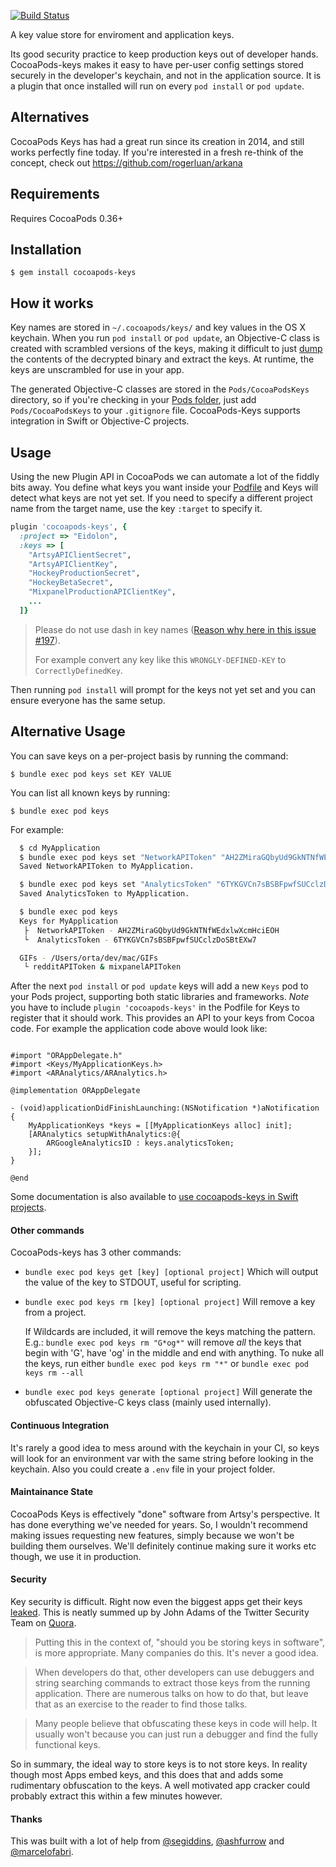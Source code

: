 [![Build Status](https://travis-ci.org/orta/cocoapods-keys.svg?branch=master)](https://travis-ci.org/orta/cocoapods-keys)

A key value store for enviroment and application keys.

Its good security practice to keep production keys out of developer hands. CocoaPods-keys makes it easy to have per-user config settings stored securely in the developer's keychain, and not in the application source. It is a plugin that once installed will run on every `pod install` or `pod update`.

## Alternatives

CocoaPods Keys has had a great run since its creation in 2014, and still works perfectly fine today. If you're interested in a fresh re-think of the concept, check out https://github.com/rogerluan/arkana 

## Requirements

Requires CocoaPods 0.36+

## Installation

    $ gem install cocoapods-keys

## How it works

Key names are stored in `~/.cocoapods/keys/` and key values in the OS X keychain. When you run `pod install` or `pod update`, an Objective-C class is created with scrambled versions of the keys, making it difficult to just [dump](https://github.com/stefanesser/dumpdecrypted) the contents of the decrypted binary and extract the keys. At runtime, the keys are unscrambled for use in your app.

The generated Objective-C classes are stored in the `Pods/CocoaPodsKeys` directory, so if you're checking in your [Pods folder](http://guides.cocoapods.org/using/using-cocoapods.html#should-i-ignore-the-pods-directory-in-source-control), just add `Pods/CocoaPodsKeys` to your `.gitignore` file. CocoaPods-Keys supports integration in Swift or Objective-C projects.

## Usage

Using the new Plugin API in CocoaPods we can automate a lot of the fiddly bits away. You define what keys you want inside your [Podfile](https://github.com/artsy/eidolon/blob/0a9f5947914eb637fd4abf364fa3532b56da3c52/Podfile#L6-L21) and Keys will detect what keys are not yet set. If you need to specify a different project name from the target name, use the key `:target` to specify it.

```ruby
plugin 'cocoapods-keys', {
  :project => "Eidolon",
  :keys => [
    "ArtsyAPIClientSecret",
    "ArtsyAPIClientKey",
    "HockeyProductionSecret",
    "HockeyBetaSecret",
    "MixpanelProductionAPIClientKey",
    ...
  ]}
```
> Please do not use dash in key names ([Reason why here in this issue #197](https://github.com/orta/cocoapods-keys/issues/197)).
> 
> For example convert any key like this `WRONGLY-DEFINED-KEY` to `CorrectlyDefinedKey`.

Then running `pod install` will prompt for the keys not yet set and you can ensure everyone has the same setup.


## Alternative Usage

You can save keys on a per-project basis by running the command:

    $ bundle exec pod keys set KEY VALUE

You can list all known keys by running:

    $ bundle exec pod keys

For example:

``` sh
  $ cd MyApplication
  $ bundle exec pod keys set "NetworkAPIToken" "AH2ZMiraGQbyUd9GkNTNfWEdxlwXcmHciEOH"
  Saved NetworkAPIToken to MyApplication.

  $ bundle exec pod keys set "AnalyticsToken" "6TYKGVCn7sBSBFpwfSUCclzDoSBtEXw7"
  Saved AnalyticsToken to MyApplication.

  $ bundle exec pod keys
  Keys for MyApplication
   ├  NetworkAPIToken - AH2ZMiraGQbyUd9GkNTNfWEdxlwXcmHciEOH
   └  AnalyticsToken - 6TYKGVCn7sBSBFpwfSUCclzDoSBtEXw7

  GIFs - /Users/orta/dev/mac/GIFs
   └ redditAPIToken & mixpanelAPIToken
```

After the next `pod install` or `pod update` keys will add a new `Keys` pod to your Pods project, supporting both static libraries and frameworks. *Note* you have to include `plugin 'cocoapods-keys'` in the Podfile for Keys to register that it should work. This provides an API to your keys from Cocoa code. For example the application code above would look like:

``` objc

#import "ORAppDelegate.h"
#import <Keys/MyApplicationKeys.h>
#import <ARAnalytics/ARAnalytics.h>

@implementation ORAppDelegate

- (void)applicationDidFinishLaunching:(NSNotification *)aNotification
{
    MyApplicationKeys *keys = [[MyApplicationKeys alloc] init];
    [ARAnalytics setupWithAnalytics:@{
        ARGoogleAnalyticsID : keys.analyticsToken;
    }];
}

@end

```

Some documentation is also available to [use cocoapods-keys in Swift projects](SWIFT_PROJECTS.md).

#### Other commands

CocoaPods-keys has 3 other commands:

 * `bundle exec pod keys get [key] [optional project]`
   Which will output the value of the key to STDOUT, useful for scripting.

 * `bundle exec pod keys rm [key] [optional project]`
   Will remove a key from a project.

   If Wildcards are included, it will remove the keys matching the pattern. E.g.: `bundle exec pod keys rm "G*og*"` will remove *all* the keys that begin with 'G', have 'og' in the middle and end with anything.
	To nuke all the keys, run either `bundle exec pod keys rm "*"` or `bundle exec pod keys rm --all`

 * `bundle exec pod keys generate [optional project]`
   Will generate the obfuscated Objective-C keys class (mainly used internally).

#### Continuous Integration

It's rarely a good idea to mess around with the keychain in your CI, so keys will look for an environment var with the same string before looking in the keychain. Also you could create a `.env` file in your project folder.

#### Maintainance State

CocoaPods Keys is effectively "done" software from Artsy's perspective. It has done everything we've needed for years. So, I wouldn't recommend making issues requesting new features, simply because we won't be building them ourselves. We'll definitely continue making sure it works etc though, we use it in production.

#### Security

Key security is difficult. Right now even the biggest apps get their keys [leaked](https://threatpost.com/twitter-oauth-api-keys-leaked-030713/77597). This is neatly summed up by John Adams of the Twitter Security Team on [Quora](http://www.quora.com/Twitter-1/How-were-the-Twitter-iPhone-and-Android-OAuth-keys-leaked).

> Putting this in the context of, "should you be storing keys in software", is more appropriate. Many companies do this. It's never a good idea.

> When developers do that, other developers can use debuggers and string searching commands to extract those keys from the running application. There are numerous talks on how to do that, but leave that as an exercise to the reader to find those talks.

> Many people believe that obfuscating these keys in code will help. It usually won't because you can just run a debugger and find the fully functional keys.

So in summary, the ideal way to store keys is to not store keys. In reality though most Apps embed keys, and this does that and adds some rudimentary obfuscation to the keys. A well motivated app cracker could probably extract this within a few minutes however.

#### Thanks

This was built with a lot of help from [@segiddins](https://github.com/segiddins), [@ashfurrow](http://github.com/ashfurrow) and [@marcelofabri](https://github.com/marcelofabri).
